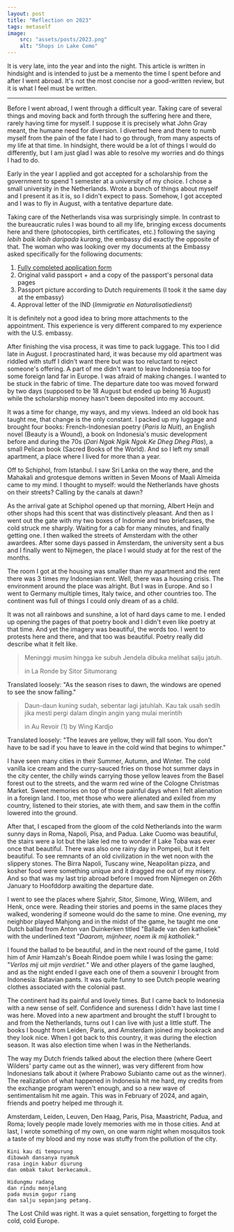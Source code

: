 ```yaml
---
layout: post
title: "Reflection on 2023"
tags: metaself
image:
    src: "assets/posts/2023.png"
    alt: "Shops in Lake Como"
---
```


It is very late, into the year and into the night. This article is written in hindsight and is intended to just be a memento the time I spent before and after I went abroad. It's not the most concise nor a good-written review, but it is what I feel must be written.

---

Before I went abroad, I went through a difficult year. Taking care of several things and moving back and forth through the suffering here and there, rarely having time for myself. I suppose it is precisely what John Gray meant, the humane need for diversion. I diverted here and there to numb myself from the pain of the fate I had to go through, from many aspects of my life at that time. In hindsight, there would be a lot of things I would do differently, but I am just glad I was able to resolve my worries and do things I had to do.

Early in the year I applied and got accepted for a scholarship from the government to spend 1 semester at a university of my choice. I chose a small university in the Netherlands. Wrote a bunch of things about myself and I present it as it is, so I didn't expect to pass. Somehow, I got accepted and I was to fly in August, with a tentative departure date.

Taking care of the Netherlands visa was surprisingly simple. In contrast to the bureaucratic rules I was bound to all my life, bringing excess documents here and there (photocopies, birth certificates, etc.) following the saying *lebih baik lebih daripada kurang*, the embassy did exactly the opposite of that. The woman who was looking over my documents at the Embassy asked specifically for the following documents: 

1. [Fully completed application form](https://www.netherlandsworldwide.nl/binaries/content/assets/pdfs-engels/mvv-issue-form-en.pdf)
2. Original valid passport + and a copy of the passport's personal data pages
3. Passport picture according to Dutch requirements (I took it the same day at the embassy)
4. Approval letter of the IND (_Immigratie en Naturalisatiedienst_)

It is definitely not a good idea to bring more attachments to the appointment. This experience is very different compared to my experience with the U.S. embassy.

After finishing the visa process, it was time to pack luggage. This too I did late in August. I procrastinated hard, it was because my old apartment was riddled with stuff I didn't want there but was too reluctant to reject someone's offering. A part of me didn't want to leave Indonesia too for some foreign land far in Europe. I was afraid of making changes. I wanted to be stuck in the fabric of time. The departure date too was moved forward by two days (supposed to be 18 August but ended up being 16 August) while the scholarship money hasn't been deposited into my account.

It was a time for change, my ways, and my views. Indeed an old book has taught me, that change is the only constant. I packed up my luggage and brought four books: French-Indonesian poetry (*Paris la Nuit*), an English novel (Beauty is a Wound), a book on Indonesia's music development before and during the 70s (*Dari Ngak Ngik Ngok Ke Dheg Dheg Plas*), a small Pelican book (Sacred Books of the World). And so I left my small apartment, a place where I lived for more than a year.

Off to Schiphol, from Istanbul. I saw Sri Lanka on the way there, and the Mahakali and grotesque demons written in Seven Moons of Maali Almeida came to my mind. I thought to myself: would the Netherlands have ghosts on their streets? Calling by the canals at dawn?

As the arrival gate at Schiphol opened up that morning, Albert Heijn and other shops had this scent that was distinctively pleasant. And then as I went out the gate with my two boxes of Indomie and two briefcases, the cold struck me sharply. Waiting for a cab for many minutes, and finally getting one. I then walked the streets of Amsterdam with the other awardees. After some days passed in Amsterdam, the university sent a bus and I finally went to Nijmegen, the place I would study at for the rest of the months.

The room I got at the housing was smaller than my apartment and the rent there was 3 times my Indonesian rent. Well, there was a housing crisis. The environment around the place was alright. But I was in Europe. And so I went to Germany multiple times, Italy twice, and other countries too. The continent was full of things I could only dream of as a child.

It was not all rainbows and sunshine, a lot of hard days came to me. I ended up opening the pages of that poetry book and I didn't even like poetry at that time. And yet the imagery was beautiful, the words too. I went to protests here and there, and that too was beautiful. Poetry really did describe what it felt like.

> Meninggi musim hingga ke subuh
> Jendela dibuka melihat salju jatuh.
> 
> in La Ronde by Sitor Situmorang

Translated loosely: "As the season rises to dawn, the windows are opened to see the snow falling."

> Daun-daun kuning sudah, sebentar lagi
> jatuhlah. Kau tak usah sedih
> jika mesti pergi dalam dingin angin
> yang mulai merintih
> 
> in Au Revoir (1) by Wing Kardjo

Translated loosely: "The leaves are yellow, they will fall soon. You don't have to be sad if you have to leave in the cold wind that begins to whimper."

I have seen many cities in their Summer, Autumn, and Winter. The cold vanilla ice cream and the curry-sauced fries on those hot summer days in the city center, the chilly winds carrying those yellow leaves from the Basel forest out to the streets, and the warm red wine of the Cologne Christmas Market. Sweet memories on top of those painful days when I felt alienation in a foreign land. I too, met those who were alienated and exiled from my country, listened to their stories, ate with them, and saw them in the coffin lowered into the ground.

After that, I escaped from the gloom of the cold Netherlands into the warm sunny days in Roma, Napoli, Pisa, and Padua. Lake Cuomo was beautiful, the stairs were a lot but the lake led me to wonder if Lake Toba was ever once that beautiful. There was also one rainy day in Pompeii, but it felt beautiful. To see remnants of an old civilization in the wet noon with the slippery stones. The Birra Napoli, Tuscany wine, Neapolitan pizza, and kosher food were something unique and it dragged me out of my misery. And so that was my last trip abroad before I moved from Nijmegen on 26th January to Hoofddorp awaiting the departure date.

I went to see the places where Sjahrir, Sitor, Simone, Wing, Willem, and Henk, once were. Reading their stories and poems in the same places they walked, wondering if someone would do the same to mine. One evening, my neighbor played Mahjong and in the midst of the game, he taught me one Dutch ballad from Anton van Duinkerken titled "Ballade van den katholiek" with the underlined text "*Daarom, mijnheer, noem ik mij katholiek.*"

I found the ballad to be beautiful, and in the next round of the game, I told him of Amir Hamzah's Boeah Rindoe poem while I was losing the game: "*Verlos mij uit mijn verdriet.*" We and other players of the game laughed, and as the night ended I gave each one of them a souvenir I brought from Indonesia: Batavian pants. It was quite funny to see Dutch people wearing clothes associated with the colonial past.

The continent had its painful and lovely times. But I came back to Indonesia with a new sense of self. Confidence and sureness I didn't have last time I was here. Moved into a new apartment and brought the stuff I brought to and from the Netherlands, turns out I can live with just a little stuff. The books I bought from Leiden, Paris, and Amsterdam joined my bookrack and they look nice. When I got back to this country, it was during the election season. It was also election time when I was in the Netherlands.

The way my Dutch friends talked about the election there (where Geert Wilders' party came out as the winner), was very different from how Indonesians talk about it (where Prabowo Subianto came out as the winner). The realization of what happened in Indonesia hit me hard, my credits from the exchange program weren't enough, and so a new wave of sentimentalism hit me again. This was in February of 2024, and again, friends and poetry helped me through it.

Amsterdam, Leiden, Leuven, Den Haag, Paris, Pisa, Maastricht, Padua, and Roma; lovely people made lovely memories with me in those cities. And at last, I wrote something of my own, on one warm night when mosquitos took a taste of my blood and my nose was stuffy from the pollution of the city.

```
Kini kau di tempurung
dibawah dansanya nyamuk
rasa ingin kabur diurung
dan ombak takut berkecamuk.

Hidungmu radang
dan rindu menjelang
pada musim gugur riang
dan salju sepanjang petang.
```

The Lost Child was right. It was a quiet sensation, forgetting to forget the cold, cold Europe.





